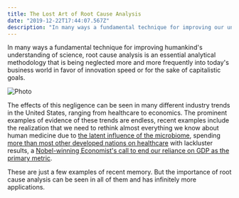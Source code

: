 ```yaml
---
title: The Lost Art of Root Cause Analysis
date: "2019-12-22T17:44:07.567Z"
description: "In many ways a fundamental technique for improving our understanding of science, root cause analysis is an essential analytical methodology that is being discarded in favor of speed for the sake of capitalistic goals."
---
```


In many ways a fundamental technique for improving humankind's understanding of science, root cause analysis is an essential analytical methodology that is being neglected more and more frequently into today's business world in favor of innovation speed or for the sake of capitalistic goals.

![Photo](../images/root-cause-stock-photo.jpg)

The effects of this negligence can be seen in many different industry trends in the United States, ranging from healthcare to economics.  The prominent examples of evidence of these trends are endless, recent examples include the realization that we need to rethink almost everything we know about human medicine due to [the latent influence of the microbiome](https://www.medscape.com/features/slideshow/rise-of-microbiome), spending [more than most other developed nations on healthcare](https://www.healthsystemtracker.org/chart-collection/health-spending-u-s-compare-countries/#item-start) with lackluster results, a [Nobel-winning Economist's call to end our reliance on GDP as the primary metric](https://www.fastcompany.com/90435788/a-nobel-winning-economist-says-its-time-to-kill-the-gdp).

These are just a few examples of recent memory.  But the importance of root cause analysis can be seen in all of them and has infinitely more applications.
